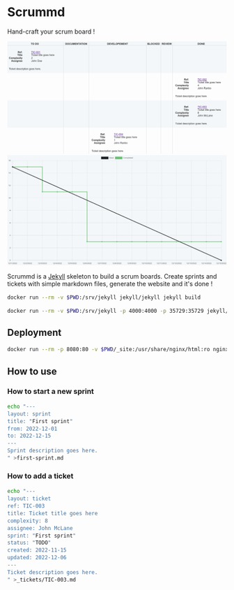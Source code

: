 # Scrummd

Hand-craft your scrum board !

![board](https://github.com/Lajule/scrummd/blob/master/board.png)
![burndown](https://github.com/Lajule/scrummd/blob/master/burndown.png)

Scrummd is a [Jekyll][1] skeleton to build a scrum boards. Create sprints and tickets with simple markdown files, generate the website and it's done !

```sh
docker run --rm -v $PWD:/srv/jekyll jekyll/jekyll jekyll build
```

```sh
docker run --rm -v $PWD:/srv/jekyll -p 4000:4000 -p 35729:35729 jekyll/jekyll jekyll serve --verbose --livereload
```

## Deployment

```sh
docker run --rm -p 8080:80 -v $PWD/_site:/usr/share/nginx/html:ro nginx
```

##  How to use

### How to start a new sprint

```sh
echo "---
layout: sprint
title: "First sprint"
from: 2022-12-01
to: 2022-12-15
---
Sprint description goes here.
" >first-sprint.md
```

### How to add a ticket

```sh
echo "---
layout: ticket
ref: TIC-003
title: Ticket title goes here
complexity: 8
assignee: John McLane
sprint: "First sprint"
status: "TODO"
created: 2022-11-15
updated: 2022-12-06
---
Ticket description goes here.
" >_tickets/TIC-003.md
```

[1]: https://jekyllrb.com/
